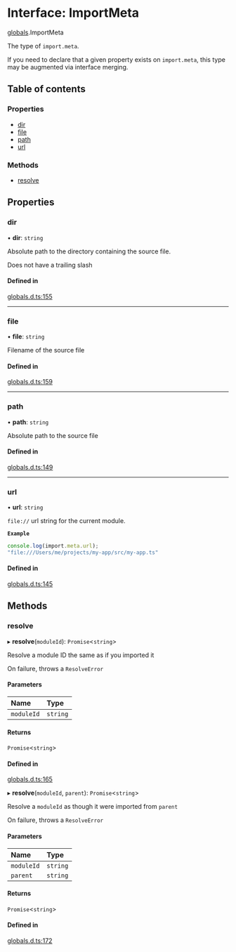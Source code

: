 # Interface: ImportMeta

[globals](../modules/globals.md).ImportMeta

The type of `import.meta`.

If you need to declare that a given property exists on `import.meta`,
this type may be augmented via interface merging.

## Table of contents

### Properties

- [dir](globals.ImportMeta.md#dir)
- [file](globals.ImportMeta.md#file)
- [path](globals.ImportMeta.md#path)
- [url](globals.ImportMeta.md#url)

### Methods

- [resolve](globals.ImportMeta.md#resolve)

## Properties

### dir

• **dir**: `string`

Absolute path to the directory containing the source file.

Does not have a trailing slash

#### Defined in

[globals.d.ts:155](https://github.com/goodcodedev/bun-types/blob/8bd1b3a/globals.d.ts#L155)

___

### file

• **file**: `string`

Filename of the source file

#### Defined in

[globals.d.ts:159](https://github.com/goodcodedev/bun-types/blob/8bd1b3a/globals.d.ts#L159)

___

### path

• **path**: `string`

Absolute path to the source file

#### Defined in

[globals.d.ts:149](https://github.com/goodcodedev/bun-types/blob/8bd1b3a/globals.d.ts#L149)

___

### url

• **url**: `string`

`file://` url string for the current module.

**`Example`**

```ts
console.log(import.meta.url);
"file:///Users/me/projects/my-app/src/my-app.ts"
```

#### Defined in

[globals.d.ts:145](https://github.com/goodcodedev/bun-types/blob/8bd1b3a/globals.d.ts#L145)

## Methods

### resolve

▸ **resolve**(`moduleId`): `Promise`<`string`\>

Resolve a module ID the same as if you imported it

On failure, throws a `ResolveError`

#### Parameters

| Name | Type |
| :------ | :------ |
| `moduleId` | `string` |

#### Returns

`Promise`<`string`\>

#### Defined in

[globals.d.ts:165](https://github.com/goodcodedev/bun-types/blob/8bd1b3a/globals.d.ts#L165)

▸ **resolve**(`moduleId`, `parent`): `Promise`<`string`\>

Resolve a `moduleId` as though it were imported from `parent`

On failure, throws a `ResolveError`

#### Parameters

| Name | Type |
| :------ | :------ |
| `moduleId` | `string` |
| `parent` | `string` |

#### Returns

`Promise`<`string`\>

#### Defined in

[globals.d.ts:172](https://github.com/goodcodedev/bun-types/blob/8bd1b3a/globals.d.ts#L172)
